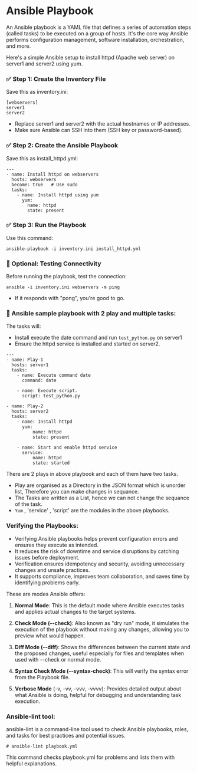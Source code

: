 # Ansible Playbook

An Ansible playbook is a YAML file that defines a series of automation steps (called tasks) to be executed on a group of hosts. It's the core way Ansible performs configuration management, software installation, orchestration, and more.

Here's a simple Ansible setup to install httpd (Apache web server) on server1 and server2 using yum.

### ✅ Step 1: Create the Inventory File

Save this as inventory.ini:
```
[webservers]
server1
server2
```
- Replace server1 and server2 with the actual hostnames or IP addresses.
- Make sure Ansible can SSH into them (SSH key or password-based).

### ✅ Step 2: Create the Ansible Playbook

Save this as install_httpd.yml:
```
---
- name: Install httpd on webservers
  hosts: webservers
  become: true   # Use sudo
  tasks:
    - name: Install httpd using yum
      yum:
        name: httpd
        state: present
```
### ✅ Step 3: Run the Playbook

Use this command:
```
ansible-playbook -i inventory.ini install_httpd.yml
```

### 🔧 Optional: Testing Connectivity

Before running the playbook, test the connection:
```
ansible -i inventory.ini webservers -m ping
```
- If it responds with "pong", you're good to go.


### 🧩 Ansible sample playbook with 2 play and multiple tasks:

The tasks will:

- Install execute the date command and run `test_python.py` on server1
- Ensure the httpd service is installed and started on server2.

```
---
- name: Play-1
  hosts: server1
  tasks:
    - name: Execute command date
      command: date

    - name: Execute script.
      script: test_python.py

- name: Play-2
  hosts: server2
  tasks:
    - name: Install httpd
      yum:
          name: httpd
          state: present

    - name: Start and enable httpd service
      service:
          name: httpd
          state: started
```

There are 2 plays in above playbook and each of them have two tasks. 

- Play are organised as a Directory in the JSON format which is unorder list, Therefore you can make changes in sequance. 
- The Tasks are written as a List, hence we can not change the sequance of the task.
- `Yum` , 'service' , 'script' are the modules in the above playbooks.


### Verifying the Playbooks:

- Verifying Ansible playbooks helps prevent configuration errors and ensures they execute as intended.
- It reduces the risk of downtime and service disruptions by catching issues before deployment.
- Verification ensures idempotency and security, avoiding unnecessary changes and unsafe practices.
- It supports compliance, improves team collaboration, and saves time by identifying problems early.

These are modes Ansible offers:

1. <b>Normal Mode</b>: This is the default mode where Ansible executes tasks and applies actual changes to the target systems.

2. <b>Check Mode (--check)</b>: Also known as "dry run" mode, it simulates the execution of the playbook without making any changes, allowing you to preview what would happen.

3. <b>Diff Mode (--diff)</b>: Shows the differences between the current state and the proposed changes, useful especially for files and templates when used with --check or normal mode.

4. <b>Syntax Check Mode (--syntax-check)</b>: This will verify the syntax error from the Playbook file.

5. <b>Verbose Mode</b> (-v, -vv, -vvv, -vvvv): Provides detailed output about what Ansible is doing, helpful for debugging and understanding task execution.

### Ansible-lint tool:

ansible-lint is a command-line tool used to check Ansible playbooks, roles, and tasks for best practices and potential issues. 

 ```
# ansible-lint playbook.yml 
  ```
This command checks playbook.yml for problems and lists them with helpful explanations.
